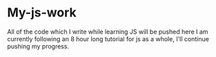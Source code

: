 # My-js-work
All of the code which I write while learning JS will be pushed here
I am currently following an 8 hour long tutorial for js as a whole, I'll continue pushing my progress.
